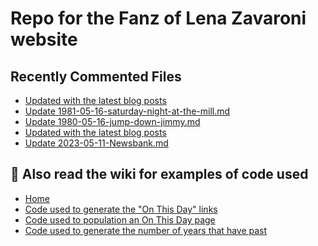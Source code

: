 # Repo for the Fanz of Lena Zavaroni website

## Recently Commented Files
<!-- BLOG-POST-LIST:START -->
- [Updated with the latest blog posts](https://github.com/FanzOfLenaZavaroni/fanzoflenazavaroni.github.io/commit/87434a41a76e76ee4d122b0276976fde72960662)
- [Update 1981-05-16-saturday-night-at-the-mill.md](https://github.com/FanzOfLenaZavaroni/fanzoflenazavaroni.github.io/commit/30e3ed221d0e6e13a03b711b1577e3044b811124)
- [Update 1980-05-16-jump-down-jimmy.md](https://github.com/FanzOfLenaZavaroni/fanzoflenazavaroni.github.io/commit/151cbf98ac1c48e1245002531dd6112b287be417)
- [Updated with the latest blog posts](https://github.com/FanzOfLenaZavaroni/fanzoflenazavaroni.github.io/commit/e60b5110a0c5036b02821be9bdb55d038f0af92f)
- [Update 2023-05-11-Newsbank.md](https://github.com/FanzOfLenaZavaroni/fanzoflenazavaroni.github.io/commit/4c594d0fbb8506e04981a0e7f2de52d4dc37cf33)
<!-- BLOG-POST-LIST:END -->

## :notebook: Also read the wiki for examples of code used
* [Home](https://github.com/FanzOfLenaZavaroni/fanzoflenazavaroni.github.io/wiki)
* [Code used to generate the "On This Day" links](https://github.com/FanzOfLenaZavaroni/fanzoflenazavaroni.github.io/wiki/On-This-Day-Code)
* [Code used to population an On This Day page](https://github.com/FanzOfLenaZavaroni/fanzoflenazavaroni.github.io/wiki/Code-used-to-population-an-On-This-Day-page)
* [Code used to generate the number of years that have past](https://github.com/FanzOfLenaZavaroni/fanzoflenazavaroni.github.io/wiki/Number-of-years-gone-by-code)
